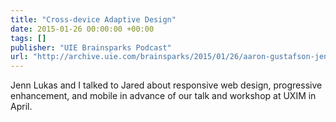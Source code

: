 ```yaml
---
title: "Cross-device Adaptive Design"
date: 2015-01-26 00:00:00 +00:00
tags: []
publisher: "UIE Brainsparks Podcast"
url: "http://archive.uie.com/brainsparks/2015/01/26/aaron-gustafson-jenn-lukas-cross-device-adaptive-design/"
---
```


Jenn Lukas and I talked to Jared about responsive web design, progressive enhancement, and mobile in advance of our talk and workshop at UXIM in April.
